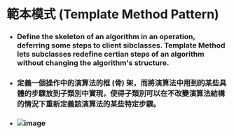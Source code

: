 範本模式 (Template Method Pattern)
=====
* ### Define the skeleton of an algorithm in an operation, deferring some steps to client sibclasses. Template Method lets subclasses redefine certian steps of an algorithm without changing the algorithm's structure.
* ### 定義一個操作中的演算法的框 (骨) 架，而將演算法中用到的某些具體的步驟放到子類別中實現，使得子類別可以在不改變演算法結構的情況下重新定義該演算法的某些特定步驟。
* ### ![image]()
